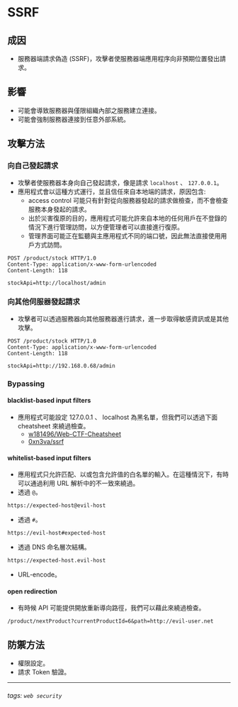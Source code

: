 # SSRF
## 成因
* 服務器端請求偽造 (SSRF)，攻擊者使服務器端應用程序向非預期位置發出請求。
## 影響
* 可能會導致服務器與僅限組織內部之服務建立連接。 
* 可能會強制服務器連接到任意外部系統。
## 攻擊方法
### 向自己發起請求
* 攻擊者使服務器本身向自己發起請求，像是請求 `localhost` 、 `127.0.0.1`。
* 應用程式會以這種方式運行，並且信任來自本地端的請求，原因包含:
    * access control 可能只有針對從向服務器發起的請求做檢查，而不會檢查服務本身發起的請求。
    * 出於災害復原的目的，應用程式可能允許來自本地的任何用戶在不登錄的情況下進行管理訪問，以方便管理者可以直接進行復原。
    * 管理界面可能正在監聽與主應用程式不同的端口號，因此無法直接使用用戶方式訪問。
```
POST /product/stock HTTP/1.0
Content-Type: application/x-www-form-urlencoded
Content-Length: 118

stockApi=http://localhost/admin
```
### 向其他伺服器發起請求
* 攻擊者可以透過服務器向其他服務器進行請求，進一步取得敏感資訊或是其他攻擊。
```
POST /product/stock HTTP/1.0
Content-Type: application/x-www-form-urlencoded
Content-Length: 118

stockApi=http://192.168.0.68/admin
```
### Bypassing
#### blacklist-based input filters
* 應用程式可能設定 127.0.0.1 、 localhost 為黑名單，但我們可以透過下面 cheatsheet 來繞過檢查。
    * [w181496/Web-CTF-Cheatsheet](https://github.com/w181496/Web-CTF-Cheatsheet#ssrf)
    * [0xn3va/ssrf](https://0xn3va.gitbook.io/cheat-sheets/web-application/server-side-request-forgery)
#### whitelist-based input filters
* 應用程式只允許匹配、以或包含允許值的白名單的輸入。在這種情況下，有時可以通過利用 URL 解析中的不一致來繞過。
* 透過 `@`。
```
https://expected-host@evil-host
```
* 透過 `#`。
```
https://evil-host#expected-host
```
* 透過 DNS 命名層次結構。
```
https://expected-host.evil-host
```
* URL-encode。
#### open redirection
* 有時候 API 可能提供開放重新導向路徑，我們可以藉此來繞過檢查。
```
/product/nextProduct?currentProductId=6&path=http://evil-user.net
```
## 防禦方法
* 權限設定。
* 請求 Token 驗證。
---
###### tags: `web security`